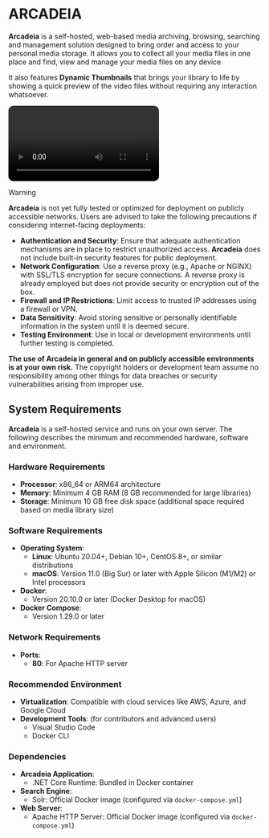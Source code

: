 # ARCADEIA

**Arcadeia** is a self-hosted, web-based media archiving, browsing, searching and management solution designed to bring order and access
to your personal media storage. It allows you to collect all your media files in one place and find, view and manage your media files on any device.

It also features **Dynamic Thumbnails** that brings your library to life by showing a quick preview of the video files without requiring any interaction whatsoever.

<video src="Site/docs/assets/introduction-video-preview.mp4" title="Arcadeia Preview" style="border-radius: 10px;" autoplay loop></video>

> [!WARNING]
> **Arcadeia** is not yet fully tested or optimized for deployment on publicly accessible networks. Users are advised to take the following precautions if considering internet-facing deployments:
>
> - **Authentication and Security**: Ensure that adequate authentication mechanisms are in place to restrict unauthorized access. **Arcadeia** does not include built-in security features for public deployment.
> - **Network Configuration**: Use a reverse proxy (e.g., Apache or NGINX) with SSL/TLS encryption for secure connections. A reverse proxy is already employed but does not provide security or encryption out of the box.
> - **Firewall and IP Restrictions**: Limit access to trusted IP addresses using a firewall or VPN.
> - **Data Sensitivity**: Avoid storing sensitive or personally identifiable information in the system until it is deemed secure.
> - **Testing Environment**: Use in local or development environments until further testing is completed.
>
> **The use of Arcadeia in general and on publicly accessible environments is at your own risk.** The copyright holders or development team assume no responsibility among other things for data breaches or security vulnerabilities arising from improper use.
>

## System Requirements
**Arcadeia** is a self-hosted service and runs on your own server. The following describes the minimum and recommended hardware, software and environment.

### Hardware Requirements
- **Processor**: x86_64 or ARM64 architecture
- **Memory**: Minimum 4 GB RAM (8 GB recommended for large libraries)
- **Storage**: Minimum 10 GB free disk space (additional space required based on media library size)

### Software Requirements
- **Operating System**:
  - **Linux**: Ubuntu 20.04+, Debian 10+, CentOS 8+, or similar distributions
  - **macOS**: Version 11.0 (Big Sur) or later with Apple Silicon (M1/M2) or Intel processors
- **Docker**:
  - Version 20.10.0 or later (Docker Desktop for macOS)
- **Docker Compose**:
  - Version 1.29.0 or later

### Network Requirements
- **Ports**:
  - **80**: For Apache HTTP server

### Recommended Environment
- **Virtualization**: Compatible with cloud services like AWS, Azure, and Google Cloud
- **Development Tools**: (for contributors and advanced users)
  - Visual Studio Code
  - Docker CLI

### Dependencies
- **Arcadeia Application**:
  - .NET Core Runtime: Bundled in Docker container
- **Search Engine**:
  - Solr: Official Docker image (configured via `docker-compose.yml`)
- **Web Server**:
  - Apache HTTP Server: Official Docker image (configured via `docker-compose.yml`)

